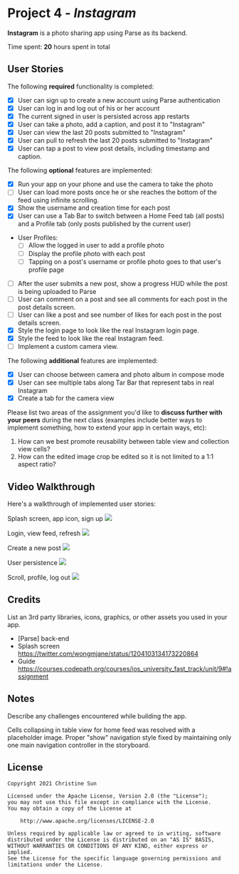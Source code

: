# Project 4 - *Instagram*

**Instagram** is a photo sharing app using Parse as its backend.

Time spent: **20** hours spent in total

## User Stories

The following **required** functionality is completed:

- [x] User can sign up to create a new account using Parse authentication
- [x] User can log in and log out of his or her account
- [x] The current signed in user is persisted across app restarts
- [x] User can take a photo, add a caption, and post it to "Instagram"
- [x] User can view the last 20 posts submitted to "Instagram"
- [x] User can pull to refresh the last 20 posts submitted to "Instagram"
- [x] User can tap a post to view post details, including timestamp and caption.

The following **optional** features are implemented:

- [x] Run your app on your phone and use the camera to take the photo
- [ ] User can load more posts once he or she reaches the bottom of the feed using infinite scrolling.
- [x] Show the username and creation time for each post
- [x] User can use a Tab Bar to switch between a Home Feed tab (all posts) and a Profile tab (only posts published by the current user)
- User Profiles:
  - [ ] Allow the logged in user to add a profile photo
  - [ ] Display the profile photo with each post
  - [ ] Tapping on a post's username or profile photo goes to that user's profile page
- [ ] After the user submits a new post, show a progress HUD while the post is being uploaded to Parse
- [ ] User can comment on a post and see all comments for each post in the post details screen.
- [ ] User can like a post and see number of likes for each post in the post details screen.
- [x] Style the login page to look like the real Instagram login page.
- [x] Style the feed to look like the real Instagram feed.
- [ ] Implement a custom camera view.

The following **additional** features are implemented:

- [x] User can choose between camera and photo album in compose mode
- [x] User can see multiple tabs along Tar Bar that represent tabs in real Instagram
- [x] Create a tab for the camera view

Please list two areas of the assignment you'd like to **discuss further with your peers** during the next class (examples include better ways to implement something, how to extend your app in certain ways, etc):

1. How can we best promote reusability between table view and collection view cells?
2. How can the edited image crop be edited so it is not limited to a 1:1 aspect ratio?

## Video Walkthrough

Here's a walkthrough of implemented user stories:

Splash screen, app icon, sign up
![](https://media.giphy.com/media/ipzzyEpDYWte6PoBce/giphy.gif)

Login, view feed, refresh
![](https://media.giphy.com/media/6BtR5haBG20D4qMVa8/giphy.gif)

Create a new post
![](https://media.giphy.com/media/WrqtzMORUYGycD4QAi/giphy.gif)

User persistence
![](https://media.giphy.com/media/EvKx2v6VEDoeJsU5LA/giphy.gif)

Scroll, profile, log out
![](https://media.giphy.com/media/9r1PmGmxgwQCTfK6Eh/giphy.gif)

## Credits

List an 3rd party libraries, icons, graphics, or other assets you used in your app.

- [Parse] back-end
- Splash screen https://twitter.com/wongmjane/status/1204103134173220864
- Guide https://courses.codepath.org/courses/ios_university_fast_track/unit/9#!assignment


## Notes

Describe any challenges encountered while building the app.

Cells collapsing in table view for home feed was resolved with a placeholder image.
Proper "show" navigation style fixed by maintaining only one main navigation controller in the storyboard.

## License

    Copyright 2021 Christine Sun

    Licensed under the Apache License, Version 2.0 (the "License");
    you may not use this file except in compliance with the License.
    You may obtain a copy of the License at

        http://www.apache.org/licenses/LICENSE-2.0

    Unless required by applicable law or agreed to in writing, software
    distributed under the License is distributed on an "AS IS" BASIS,
    WITHOUT WARRANTIES OR CONDITIONS OF ANY KIND, either express or implied.
    See the License for the specific language governing permissions and
    limitations under the License.
